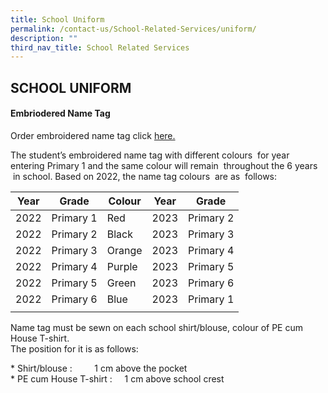 ```yaml
---
title: School Uniform
permalink: /contact-us/School-Related-Services/uniform/
description: ""
third_nav_title: School Related Services
---
```

## SCHOOL UNIFORM

#### Embriodered Name Tag

Order embroidered name tag click [here.](https://www.euniforms.com.sg/nametag/)

The student’s embroidered name tag with different colours  for year entering Primary 1 and the same colour will remain  throughout the 6 years  in school. Based on 2022, the name tag colours  are as  follows:

| Year  | Grade  | Colour  | Year  | Grade  |
|:-:|---|---|---|---|
| 2022  | Primary 1  | Red  | 2023  | Primary 2  |
| 2022  | Primary 2  | Black  | 2023  | Primary 3  |
| 2022  | Primary 3  | Orange  | 2023  | Primary 4  |
| 2022  | Primary 4  | Purple  | 2023  | Primary 5  |
| 2022  | Primary 5  | Green  | 2023  | Primary 6  |
| 2022  | Primary 6  |  Blue | 2023  | Primary 1  |
|   |   |   |   |   |

Name tag must be sewn on each school shirt/blouse, colour of PE cum House T-shirt.   <br>
The position for it is as follows:

\* Shirt/blouse :         1 cm above the pocket<br>
\* PE cum House T-shirt :     1 cm above school crest